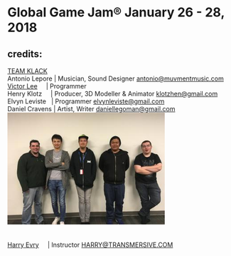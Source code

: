 # Global Game Jam® January 26 - 28, 2018
## credits: <br />
[TEAM KLACK](https://globalgamejam.org/2018/games/lll) <br />
Antonio Lepore  | Musician, Sound Designer <antonio@muvmentmusic.com><br /> 
[Victor Lee](https://www.linkedin.com/in/shuaihsunlee)      | Programmer<br />
Henry Klotz     | Producer, 3D Modeller & Animator <klotzhen@gmail.com><br />
Elvyn Leviste   | Programmer <elvynleviste@gmail.com><br />
Daniel Cravens  | Artist, Writer <daniellegoman@gmail.com><br />
![alt text](https://github.com/ShuaiHsunLee/LLL/blob/master/team.jpg "TEAM PICTURE")<br /><br /><br />
[Harry Evry](https://www.emagitech.com)      | Instructor <HARRY@TRANSMERSIVE.COM><br />
